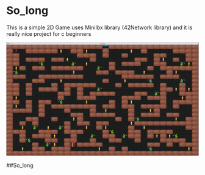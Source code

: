 # So_long
This is a simple 2D Game uses Minilbx library (42Network library) and it is really nice project for c beginners 

<img src="Screen Shot 2022-02-08 at 4.47.33 PM.png" />

##So_long

